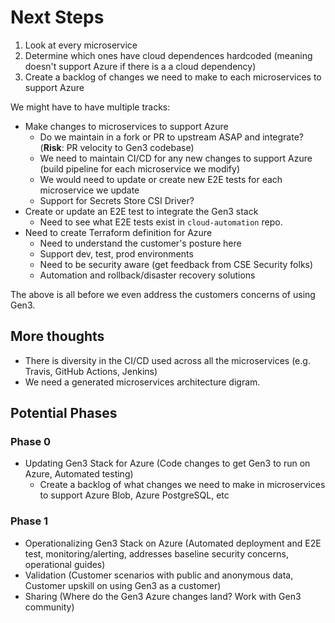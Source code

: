 # Next Steps

1. Look at every microservice
2. Determine which ones have cloud dependences hardcoded (meaning doesn't support Azure if there is a a cloud dependency)
3. Create a backlog of changes we need to make to each microservices to support Azure

We might have to have multiple tracks:
* Make changes to microservices to support Azure 
  * Do we maintain in a fork or PR to upstream ASAP and integrate? (**Risk**: PR velocity to Gen3 codebase)
  * We need to maintain CI/CD for any new changes to support Azure (build pipeline for each microservice we modify)
  * We would need to update or create new E2E tests for each microservice we update
  * Support for Secrets Store CSI Driver?
* Create or update an E2E test to integrate the Gen3 stack
  * Need to see what E2E tests exist in `cloud-automation` repo.
* Need to create Terraform definition for Azure
  * Need to understand the customer's posture here
  * Support dev, test, prod environments
  * Need to be security aware (get feedback from CSE Security folks)
  * Automation and rollback/disaster recovery solutions 

The above is all before we even address the customers concerns of using Gen3.

## More thoughts
* There is diversity in the CI/CD used across all the microservices (e.g. Travis, GitHub Actions, Jenkins)
* We need a generated microservices architecture digram. 

## Potential Phases

### Phase 0
* Updating Gen3 Stack for Azure (Code changes to get Gen3 to run on Azure, Automated testing)
  * Create a backlog of what changes we need to make in microservices to support Azure Blob, Azure PostgreSQL, etc

### Phase 1
* Operationalizing Gen3 Stack on Azure (Automated deployment and E2E test, monitoring/alerting, addresses baseline security concerns, operational guides)
* Validation (Customer scenarios with public and anonymous data, Customer upskill on using Gen3 as a customer)
* Sharing (Where do the Gen3 Azure changes land? Work with Gen3 community)

